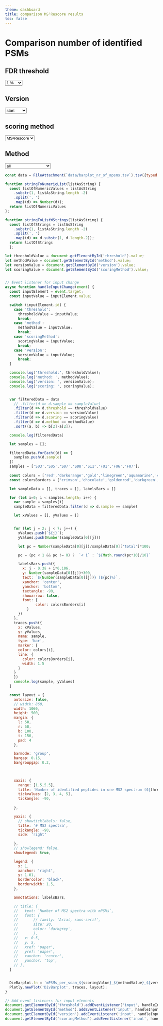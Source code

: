 ```yaml
---
theme: dashboard
title: comparison MS²Rescore results
toc: false
---
```


<script src="https://cdn.plot.ly/plotly-latest.min.js"></script>

# Comparison number of identified PSMs




<!-- Cards with big numbers -->
<div class="grid grid-cols-4" style="width: 80%">
  <div class="card">
    <h2>FDR threshold</h2>
    <span class="big">      
      <select name="threshold" id="threshold">
        <option value="0.001">0.1 %</option>
        <option value="0.01" selected="selected">1 %</option>
        <option value="0.05">5 %</option>
        <option value="1.0">None</option>
      </select>
    </span>
  </div>
  <div class="card">
    <h2>Version</h2>
    <span class="big">
      <select id="version">
        <option value='default' selected="selected">start</option> 
        <option value='final'>adapted</option>
      </select>
    </span>
  </div>
  <div class="card">
    <h2>scoring method</h2>
    <span class="big">
      <select name="scoring" id="scoringMethod">
        <option value='msamanda'>MSAmanda</option> 
        <option value='ms2rescore' selected="selected">MS²Rescore</option>
      </select>
    </span>
  </div>
  <div class="card">
    <h2>Method</h2>
    <span class="big">
      <select name="method" id="method">
        <option value='first'>first</option>
        <option value='MaxPrec1'>max 1 prec</option>              
        <option value='MaxPrec2'>max 2 prec</option>
        <option value='MaxPrec3'>max 3 prec</option>
        <option value='MaxPrec4'>max 4 prec</option>
        <option value='MaxPrec5'>max 5 prec</option>
        <option value='all' selected="selected">all</option>
        <option value='second'>second (ms2rescore)</option>
        <option value='merged'>merged (ms2rescore)</option>
      </select>
    </span>
  </div>
</div>

<div class="grid grid-cols-1" style="width: 80%">
  <div id='DivBarplot' class="card"></div>
</div>

```js
const data = FileAttachment(`data/barplot_nr_of_mpsms.tsv`).tsv({typed: true});
```

```js
function stringToNumericList(listAsString) {
  const listOfNumericValues = listAsString
    .substr(1, listAsString.length -2)
    .split(', ')
    .map((d) => Number(d));
  return listOfNumericValues
};

function stringToListWStrings(listAsString) {
  const listOfStrings = listAsString
    .substr(1, listAsString.length -2)
    .split(', ')
    .map((d) => d.substr(1, d.length-2));
  return listOfStrings
  };

```

```js
let thresholdValue = document.getElementById('threshold').value;
let methodValue = document.getElementById('method').value;
let versionValue = document.getElementById('version').value;
let scoringValue = document.getElementById('scoringMethod').value;


// Event listener for input change
async function handleInputChange(event) {
  const inputElement = event.target;
  const inputValue = inputElement.value;

  switch (inputElement.id) {
    case 'threshold':
      thresholdValue = inputValue;
      break;
    case 'method':
      methodValue = inputValue;
      break;
    case 'scoringMethod':
      scoringValue = inputValue;
      break;
    case 'version':
      versionValue = inputValue;
      break;
  }

  console.log('threshold:', thresholdValue);
  console.log('method: ', methodValue);
  console.log('version: ', versionValue);
  console.log('scoring: ', scoringValue);


  var filteredData = data
    // .filter(d => d.sample == sampleValue)
    .filter(d => d.threshold == thresholdValue)
    .filter(d => d.version == versionValue)
    .filter(d => d.scoring == scoringValue)
    .filter(d => d.method == methodValue)
    .sort((a, b) => b[2]-a[2]);

  console.log(filteredData)

  let samples = [];

  filteredData.forEach((d) => {
    samples.push(d.sample)
  })
  samples = ['S03','S05','S07','S08','S11','F01','F06','F07'];
                
  const colors = ['red','darkorange','gold','limegreen','aquamarine','cornflowerblue', 'mediumpurple', 'hotpink']
  const colorsBorders = ['crimson','chocolate','goldenrod','darkgreen','mediumspringgreen','blue', 'indigo', 'mediumvioletred']

  let sampleData = [], traces = [], labelsBars = []

  for (let i=0; i < samples.length; i++) {
    var sample = samples[i]
    sampleData = filteredData.filter(d => d.sample == sample)

    let xValues = [], yValues = []


    for (let j = 2; j < 7; j++) {
      xValues.push(`${j}`);
      yValues.push(Number(sampleData[0][j]))

      let pc = Number(sampleData[0][j])/sampleData[0]['total']*100;

      pc = (pc < 1 && pc != 0) ?  `< 1` : `${Math.round(pc*10)/10}`  

      labelsBars.push({
        x: j - 0.38 + i*0.106,
        y: Number(sampleData[0][j])+300,
        text: `${Number(sampleData[0][j])} (${pc}%)`,
        xanchor: 'center',
        yanchor: 'bottom',
        textangle: -90,
        showarrow: false,
        font: {
              color: colorsBorders[i]
          }
      })
    };
    traces.push({
      x: xValues,
      y: yValues,
      name: sample, 
      type: 'bar',
      marker: {
      color: colors[i],
      line: {
        color: colorsBorders[i],
        width: 1.5
      }
    }
    })
    console.log(sample, yValues)
  }

  const layout = {
    autosize: false,
    // width: 860,
    width: 1060,
    height: 500,
    margin: {
      l: 50,
      r: 50,
      b: 100,
      t: 150,
      pad: 4
    },

    barmode: 'group',
    bargap: 0.15,
    bargroupgap: 0.2,

    
    
    xaxis: {
      range: [1.5,5.5],
      title: `Number of identified peptides in one MS2 spectrum (${thresholdValue*100}% FDR)`,
      tickvalues: [2, 3, 4, 5],
      tickangle: -90,
                      
    },

    yaxis: {
      // showticklabels: false,
      title: '# MS2 spectra',
      tickangle: -90,
      side: 'right'
      
    },
    // showlegend: false,
    showlegend: true,

    legend: {
      x: 1,
      xanchor: 'right',
      y: 1.01,
      bordercolor: 'black',
      borderwidth: 1.5,
    },

    annotations: labelsBars,

    // title: {
    //   text: `Number of MS2 spectra with mPSMs`,
    //   font: {
    //       // family: 'Arial, sans-serif',
    //       size: 20,
    //       color: 'darkgrey',                
    //       },
    //   x: 0.5,
    //   y: 5,
    //   xref: 'paper',
    //   yref: 'paper',
    //   xanchor: 'center',
    //   yanchor: 'top',
    // },  
  }


  DivBarplot.fn = `mPSMs_per_scan_${scoringValue}_${methodValue}_${versionValue}`
  Plotly.newPlot('DivBarplot', traces, layout);
}

// Add event listeners for input elements
document.getElementById('threshold').addEventListener('input', handleInputChange);
document.getElementById('method').addEventListener('input', handleInputChange);
document.getElementById('version').addEventListener('input', handleInputChange);
document.getElementById('scoringMethod').addEventListener('input', handleInputChange);
```

